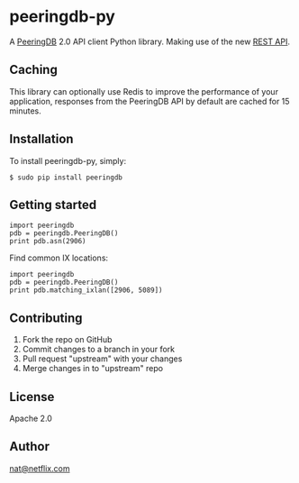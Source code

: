 # peeringdb-py

A [PeeringDB](https://beta.peeringdb.com/docs/) 2.0 API client Python library. Making use of the new [REST API](https://beta.peeringdb.com/docs/api_specs/).

## Caching

This library can optionally use Redis to improve the performance of your application, responses from the PeeringDB API by default are cached for 15 minutes.

## Installation

To install peeringdb-py, simply:

```
$ sudo pip install peeringdb
```

## Getting started

```
import peeringdb
pdb = peeringdb.PeeringDB()
print pdb.asn(2906)
```

Find common IX locations:

```
import peeringdb
pdb = peeringdb.PeeringDB()
print pdb.matching_ixlan([2906, 5089])
```

## Contributing

 1. Fork the repo on GitHub
 2. Commit changes to a branch in your fork
 3. Pull request "upstream" with your changes
 4. Merge changes in to "upstream" repo

## License

Apache 2.0

## Author

nat@netflix.com
